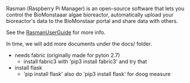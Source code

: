
Rasman (Raspberry Pi Manager) is an open-source software that lets you control the 
BioMonstaaar algae bioreactor, automatically upload your bioreactor's data to the 
BioMonstaar portal and share data with others.

See the [RasmanUserGuide](docs/RasmanUserGuide.md) for more info.   

In time, we will add more documents under the docs/ folder.

- needs fabric (originally made for pyton 2.7)
	- install fabric3  with 'pip3 install fabric3' and try that
- install flask
	- 'pip install flask' also do 'pip3 install flask' for doog measure
